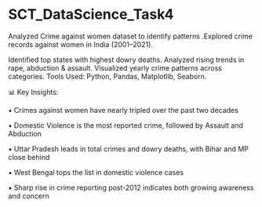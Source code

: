 # SCT_DataScience_Task4
Analyzed Crime against women dataset to identify patterns .Explored crime records against women in India (2001–2021).

 Identified top states with highest dowry deaths.
 Analyzed rising trends in rape, abduction & assault.
 Visualized yearly crime patterns across categories.
 Tools Used: Python, Pandas, Matplotlib, Seaborn.

📊 Key Insights:

 ▪ Crimes against women have nearly tripled over the past two decades
 
 ▪ Domestic Violence is the most reported crime, followed by Assault and Abduction
 
 ▪ Uttar Pradesh leads in total crimes and dowry deaths, with Bihar and MP close behind
 
 ▪ West Bengal tops the list in domestic violence cases
 
 ▪ Sharp rise in crime reporting post-2012 indicates both growing awareness and concern
